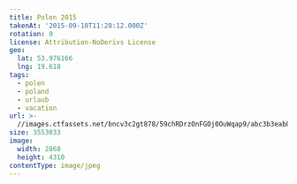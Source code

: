 ```yaml
---
title: Polen 2015
takenAt: '2015-09-10T11:28:12.000Z'
rotation: 0
license: Attribution-NoDerivs License
geo:
  lat: 53.976166
  lng: 19.618
tags:
  - polen
  - poland
  - urlaub
  - vacation
url: >-
  //images.ctfassets.net/bncv3c2gt878/59chRDrzOnFGOj0OuWqap9/abc3b3eab8190c45ef945b30903cd7ab/polen-2015_25862645811_o
size: 3553033
image:
  width: 2868
  height: 4310
contentType: image/jpeg
---
```


